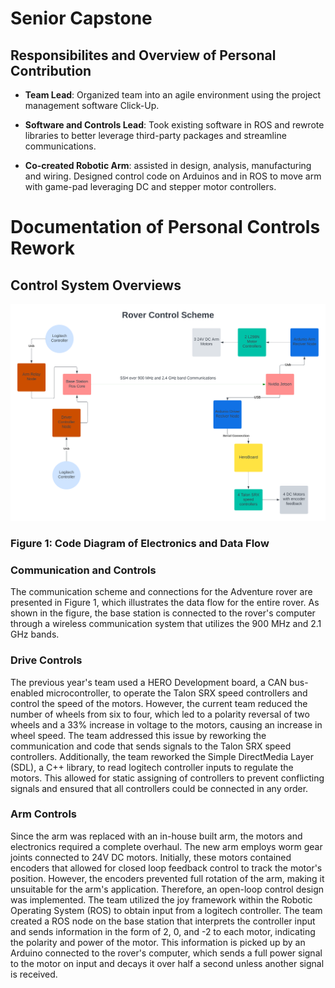 # Senior Capstone

## Responsibilites and Overview of Personal Contribution

* **Team Lead**: Organized team into an agile environment using the project management software Click-Up.

* **Software and Controls Lead**: Took existing software in ROS and rewrote libraries to better leverage third-party packages and streamline communications.

* **Co-created Robotic Arm**: assisted in design, analysis, manufacturing and wiring. Designed control code on Arduinos and in ROS to move arm with game-pad leveraging DC and stepper motor controllers.

# Documentation of Personal Controls Rework

## Control System Overviews

![code diagram](figures/Blank_diagram.png)

### Figure 1: Code Diagram of Electronics and Data Flow

### **Communication and Controls**

The communication scheme and connections for the Adventure rover are presented in Figure 1, which illustrates the data flow for the entire rover. As shown in the figure, the base station is connected to the rover's computer through a wireless communication system that utilizes the 900 MHz and 2.1 GHz bands.

### **Drive Controls**

The previous year's team used a HERO Development board, a CAN bus-enabled microcontroller, to operate the Talon SRX speed controllers and control the speed of the motors. However, the current team reduced the number of wheels from six to four, which led to a polarity reversal of two wheels and a 33% increase in voltage to the motors, causing an increase in wheel speed. The team addressed this issue by reworking the communication and code that sends signals to the Talon SRX speed controllers. Additionally, the team reworked the Simple DirectMedia Layer (SDL), a C++ library, to read logitech controller inputs to regulate the motors. This allowed for static assigning of controllers to prevent conflicting signals and ensured that all controllers could be connected in any order.

### **Arm Controls**

Since the arm was replaced with an in-house built arm, the motors and electronics required a complete overhaul. The new arm employs worm gear joints connected to 24V DC motors. Initially, these motors contained encoders that allowed for closed loop feedback control to track the motor's position. However, the encoders prevented full rotation of the arm, making it unsuitable for the arm's application. Therefore, an open-loop control design was implemented. The team utilized the joy framework within the Robotic Operating System (ROS) to obtain input from a logitech controller. The team created a ROS node on the base station that interprets the controller input and sends information in the form of 2, 0, and -2 to each motor, indicating the polarity and power of the motor. This information is picked up by an Arduino connected to the rover's computer, which sends a full power signal to the motor on input and decays it over half a second unless another signal is received.
